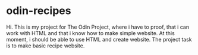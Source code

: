 # odin-recipes
Hi. This is my project for The Odin Project, where i have to proof, that i can work with HTML and that i know how to make simple website. At this moment, i should be able to use HTML and create website. The project task is to make basic recipe website.